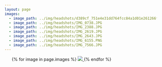 ```yaml
---
layout: page
images:
  - image_path: ../img/headshots/d389cf_751e4e31dd764fcc84a1d01e261266fe~mv2_d_5472_3648_s_4_2.jpg
  - image_path: ../img/headshots/IMG_0738.JPG
  - image_path: ../img/headshots/IMG_2388.JPG
  - image_path: ../img/headshots/IMG_2619.JPG
  - image_path: ../img/headshots/IMG_2643.JPG
  - image_path: ../img/headshots/IMG_6155.PNG
  - image_path: ../img/headshots/IMG_7566.JPG
---
```


<ul class="photo-gallery">
  {% for image in page.images %}
    <a data-fancybox="gallery" href="{{ image.image_path }}">
      <img src="{{ image.image_path }}">
    </a>
  {% endfor %}
</ul>

<!-- 1. Add latest jQuery and fancybox files -->
<script src="//code.jquery.com/jquery-3.3.1.min.js"></script>
<link rel="stylesheet" href="https://cdn.jsdelivr.net/gh/fancyapps/fancybox@3.5.2/dist/jquery.fancybox.min.css" />
<script src="https://cdn.jsdelivr.net/gh/fancyapps/fancybox@3.5.2/dist/jquery.fancybox.min.js"></script>
